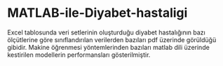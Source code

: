 # MATLAB-ile-Diyabet-hastaligi

Excel tablosunda veri setlerinin oluşturduğu diyabet hastalığının bazı ölçütlerine göre sınıflandırılan
verilerden bazıları pdf üzerinde görüldüğü gibidir. 
Makine öğrenmesi yöntemlerinden bazıları matlab dili üzerinde kestirilen modellerin performansları gösterilmiştir.

